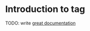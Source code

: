 # Introduction to tag

TODO: write [great documentation](http://jacobian.org/writing/what-to-write/)
